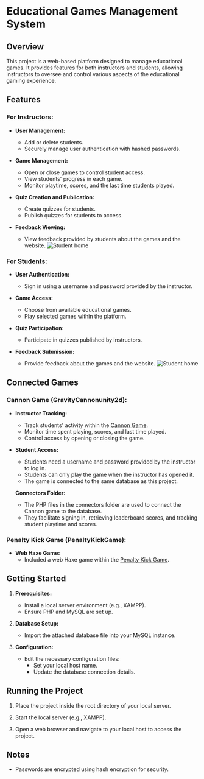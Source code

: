 # Educational Games Management System

## Overview

This project is a web-based platform designed to manage educational games. It provides features for both instructors and students, allowing instructors to oversee and control various aspects of the educational gaming experience.

## Features

### For Instructors:

- **User Management:**
  - Add or delete students.
  - Securely manage user authentication with hashed passwords.

- **Game Management:**
  - Open or close games to control student access.
  - View students' progress in each game.
  - Monitor playtime, scores, and the last time students played.

- **Quiz Creation and Publication:**
  - Create quizzes for students.
  - Publish quizzes for students to access.

- **Feedback Viewing:**
  - View feedback provided by students about the games and the website.
![Student home](https://github.com/AbdAlhalemEz/EduGame/blob/main/screenshots/instructor.gif)

### For Students:

- **User Authentication:**
  - Sign in using a username and password provided by the instructor.

- **Game Access:**
  - Choose from available educational games.
  - Play selected games within the platform.

- **Quiz Participation:**
  - Participate in quizzes published by instructors.

- **Feedback Submission:**
  - Provide feedback about the games and the website.
![Student home](https://github.com/AbdAlhalemEz/EduGame/blob/main/screenshots/student.gif)

## Connected Games

### Cannon Game (GravityCannonunity2d):

- **Instructor Tracking:**
  - Track students' activity within the [Cannon Game](https://github.com/AbdAlhalemEz/GravityCannonunity2d).
  - Monitor time spent playing, scores, and last time played.
  - Control access by opening or closing the game.

- **Student Access:**
  - Students need a username and password provided by the instructor to log in.
  - Students can only play the game when the instructor has opened it.
  - The game is connected to the same database as this project.

  **Connectors Folder:**
  - The PHP files in the connectors folder are used to connect the Cannon game to the database.
  - They facilitate signing in, retrieving leaderboard scores, and tracking student playtime and scores.

### Penalty Kick Game (PenaltyKickGame):

- **Web Haxe Game:**
  - Included a web Haxe game within the [Penalty Kick Game](https://github.com/AbdAlhalemEz/PenaltyKickGame).

## Getting Started

1. **Prerequisites:**
   - Install a local server environment (e.g., XAMPP).
   - Ensure PHP and MySQL are set up.

2. **Database Setup:**
   - Import the attached database file into your MySQL instance.

3. **Configuration:**
   - Edit the necessary configuration files:
     - Set your local host name.
     - Update the database connection details.

## Running the Project

1. Place the project inside the root directory of your local server.

2. Start the local server (e.g., XAMPP).

3. Open a web browser and navigate to your local host to access the project.

## Notes

- Passwords are encrypted using hash encryption for security.
